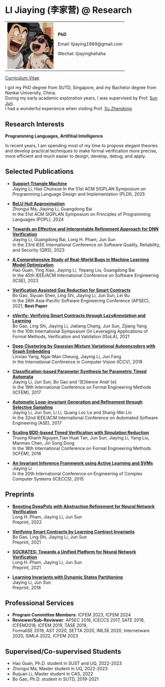 # LI Jiaying (李家营) @ Research
<table width="60%" border="0" cellpadding="0">
<tr valigh="top" aligh="left">
<td><IMG SRC="./photos/bigmouth.jpg" width="150"><br></td>
<td>
<div>
<b>PhD </b> <BR> 
<P>Email: lijiaying1989@gmail.com<BR>
<P>Wechat: lijiayinghahaha<BR>
</div>
</td>
</tr>
</table>

[Curriculum Vitae](http://lijiaying.github.io/cv/cv_en_2023_11.pdf)

I got my PhD degree from SUTD, Singapore, and my Bachelor degree from Nankai University, China.  
During my early academic exploration years, I was supervised by Prof. [Sun Jun](http://sunjun.site/).  
I had a wonderful experience when visiting Prof. [Su Zhendong](https://people.inf.ethz.ch/suz/).


## Research Interests
**Programming Languages, Artifitial Intelligence**

In recent years, I am spending most of my time to propose elegant theories and develop practical techniques 
to make formal verification more precise, more efficient and much easier to design, develop, debug, and apply.



## Selected Publications

- [**Support Triangle Machine**](http://lijiaying.github.io/papers/pldi25_stm.pdf)   
Jiaying Li, Hao Chunxue
In the 51st ACM SIGPLAN Symposium on Programming Language Design and Implementation (PLDI), 2025


- [**ReLU Hull Approximation**](http://lijiaying.github.io/papers/popl24_wralu.pdf)   
Zhongui Ma, Jiaying Li, Guangdong Bai  
In the 51st ACM SIGPLAN Symposium on Principles of Programming Languages (POPL), 2024


- [**Towards an Effective and Interpretable Refinement Approach for DNN Verification**](http://lijiaying.github.io/papers/qrs23_Surgeon.pdf)  
Jiaying Li, Guangdong Bai, Long H. Pham, Jun Sun  
In the 23rd IEEE International Conference on Software Quality, Reliability, and Security (QRS), 2023 


- [**A Comprehensive Study of Real-World Bugs in Machine Learning Model Optimization**](http://lijiaying.github.io/papers/icse23_MOB.pdf)  
Hao Guan, Ying Xiao, Jiaying Li, Yepang Liu, Guangdong Bai  
In the 45th IEEE/ACM International Conference on Software Engineering (ICSE), 2023 


- [**Verification Assisted Gas Reduction for Smart Contracts**](http://lijiaying.github.io/papers/apsec21_sOptimize.pdf)  
Bo Gao, Siyuan Shen, Ling Shi, Jiaying Li, Jun Sun, Lei Bu  
In the 28th Asia-Pacific Software Engineering Conference (APSEC), 2021, **Best Paper**


- [**sVerify: Verifying Smart Contracts through LazyAnnotation and Learning**](http://lijiaying.github.io/papers/isola21_sVerify.pdf)   
Bo Gao, Ling Shi, Jiaying Li, Jialiang Chang, Jun Sun, Zijiang Yang  
In the 10th International Symposium On Leveraging Applications of Formal Methods, Verification and Validation (ISoLA), 2021


- [**Deep Clustering by Gaussian Mixture Variational Autoencoders with Graph Embedding**](http://lijiaying.github.io/papers/iccv19.pdf)  
Linxiao Yang, Ngai-Man Cheung, Jiaying Li, Jun Fang  
In the International Conference in Computer Vision (ICCV), 2019 


- [**Classification-based Parameter Synthesis for Parametric Timed Automata**](http://lijiaying.github.io/papers/icfem17.pdf)  
Jiaying Li, Jun Sun, Bo Gao and \'{E}tienne Andr\'{e}  
In the 19th International Conference on Formal Engineering Methods (ICFEM), 2017


- [**Automatic Loop-invariant Generation and Refinement through Selective Sampling**](http://lijiaying.github.io/papers/ase17_zilu.pdf)  
Jiaying Li, Jun Sun, Li Li, Quang Loc Le and Shang-Wei Lin  
In the 32nd IEEE/ACM International Conference on Automated Software Engineering (ASE), 2017


- [**Scaling BDD-based Timed Verification with Simulation Reduction**](http://lijiaying.github.io/papers/icfem16.pdf)  
Truong Khanh Nguyen,Tian Huat Tan, Jun Sun, Jiaying Li, Yang Liu, Manman Chen, Jin Song Dong  
In the 18th International Conference on Formal Engineering Methods (ICFEM), 2016


- [**An Invariant Inference Framework using Active Learning and SVMs**](http://lijiaying.github.io/papers/iceccs15.pdf)  
Jiaying Li  
In the 20th International Conference on Engineering of Complex Computer Systems (ICECCS), 2015 



## Preprints
- [**Boosting DeepPoly with Abstraction Refinement for Neural Network Verification**](http://jiaying.li/papers/preprint22_deeppoly_refine.pdf)  
Long H. Pham, Jiaying Li, Jun Sun   
Preprint, 2022


- [**Verifying Smart Contracts by Learning Contract Invariants**](http://lijiaying.github.io/papers/preprint21_xVerify.pdf)   
Bo Gao, Ling Shi, Jiaying Li, Jun Sun   
Preprint, 2021


- [**SOCRATES: Towards a Unified Platform for Neural Network Verification**](http://jiaying.li/papers/preprint21_socrates.pdf)  
Long H. Pham, Jiaying Li, Jun Sun   
Preprint, 2021


- [**Learning Invariants with Dynamic States Partitioning**](http://lijiaying.github.io/papers/preprint18_zimu.pdf)  
Jiaying Li, Jun Sun  
Preprint, 2018



## Professional Services
- **Program Committee Members**: ICFEM 2023, ICFEM 2024
- **Reviewer/Sub-Reviewer**: APSEC 2016, ICECCS 2017, SATE 2018, ICFEM2018, ICFEM 2019, TASE 2019,   
FormaliSE 2019, AST 2020, SETTA 2020, IMLSE 2020, Internetware 2020, SiMLA 2022, ICFEM 2023



## Supervised/Co-supervised Students
- Hao Guan, Ph.D. student in SUST and UQ, 2022-2023
- Zhongui Ma, Master student in UQ, 2022-2023
- Ruijuan Li, Master student in CAS, 2022
- Bo Gao, Ph.D. student in SUTD, 2019-2021 

